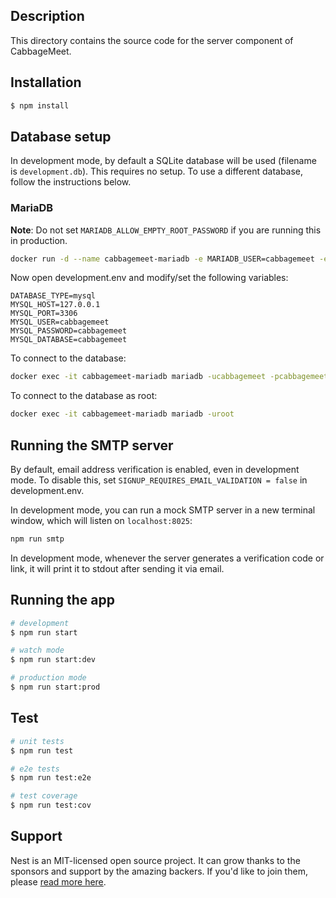 ## Description
This directory contains the source code for the server component of CabbageMeet.

## Installation
```bash
$ npm install
```

## Database setup
In development mode, by default a SQLite database will be used (filename is `development.db`).
This requires no setup. To use a different database, follow the instructions below.

### MariaDB
**Note**: Do not set `MARIADB_ALLOW_EMPTY_ROOT_PASSWORD` if you are running this in production.
```bash
docker run -d --name cabbagemeet-mariadb -e MARIADB_USER=cabbagemeet -e MARIADB_PASSWORD=cabbagemeet -e MARIADB_DATABASE=cabbagemeet -e MARIADB_ALLOW_EMPTY_ROOT_PASSWORD=yes -p 127.0.0.1:3306:3306 mariadb
```

Now open development.env and modify/set the following variables:
```
DATABASE_TYPE=mysql
MYSQL_HOST=127.0.0.1
MYSQL_PORT=3306
MYSQL_USER=cabbagemeet
MYSQL_PASSWORD=cabbagemeet
MYSQL_DATABASE=cabbagemeet
```

To connect to the database:
```bash
docker exec -it cabbagemeet-mariadb mariadb -ucabbagemeet -pcabbagemeet cabbagemeet
```

To connect to the database as root:
```bash
docker exec -it cabbagemeet-mariadb mariadb -uroot
```

## Running the SMTP server
By default, email address verification is enabled, even in development mode.
To disable this, set `SIGNUP_REQUIRES_EMAIL_VALIDATION = false` in development.env.

In development mode, you can run a mock SMTP server in a new terminal window, which
will listen on `localhost:8025`:
```bash
npm run smtp
```

In development mode, whenever the server generates a verification code or link,
it will print it to stdout after sending it via email.

## Running the app
```bash
# development
$ npm run start

# watch mode
$ npm run start:dev

# production mode
$ npm run start:prod
```

## Test
```bash
# unit tests
$ npm run test

# e2e tests
$ npm run test:e2e

# test coverage
$ npm run test:cov
```

## Support
Nest is an MIT-licensed open source project. It can grow thanks to the sponsors and support by the amazing backers. If you'd like to join them, please [read more here](https://docs.nestjs.com/support).
